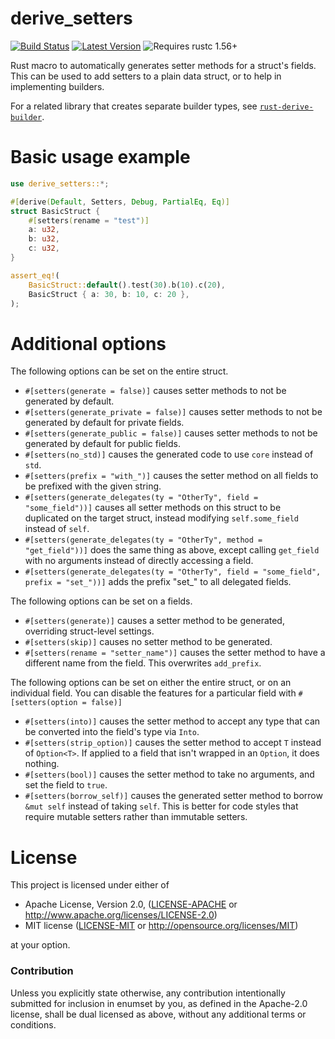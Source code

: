 # derive_setters

[![Build Status](https://api.travis-ci.com/Lymia/derive_setters.svg?branch=master)](https://travis-ci.com/Lymia/derive_setters)
[![Latest Version](https://img.shields.io/crates/v/derive_setters.svg)](https://crates.io/crates/derive_setters)
![Requires rustc 1.56+](https://img.shields.io/badge/rustc-1.56+-red.svg)

Rust macro to automatically generates setter methods for a struct's fields. This can be used to add setters to a plain
data struct, or to help in implementing builders.

For a related library that creates separate builder types, see 
[`rust-derive-builder`](https://github.com/colin-kiegel/rust-derive-builder).

# Basic usage example

```rust
use derive_setters::*;

#[derive(Default, Setters, Debug, PartialEq, Eq)]
struct BasicStruct {
    #[setters(rename = "test")]
    a: u32,
    b: u32,
    c: u32,
}

assert_eq!(
    BasicStruct::default().test(30).b(10).c(20),
    BasicStruct { a: 30, b: 10, c: 20 },
);
```

# Additional options

The following options can be set on the entire struct.

* `#[setters(generate = false)]` causes setter methods to not be generated by default.
* `#[setters(generate_private = false)]` causes setter methods to not be generated by default for private fields.
* `#[setters(generate_public = false)]` causes setter methods to not be generated by default for public fields.
* `#[setters(no_std)]` causes the generated code to use `core` instead of `std`.
* `#[setters(prefix = "with_")]` causes the setter method on all fields to be prefixed with the given string.
* `#[setters(generate_delegates(ty = "OtherTy", field = "some_field"))]` causes all setter methods on this struct to
  be duplicated on the target struct, instead modifying `self.some_field` instead of `self`.
* `#[setters(generate_delegates(ty = "OtherTy", method = "get_field"))]` does the same thing as above, except calling
  `get_field` with no arguments instead of directly accessing a field.
* `#[setters(generate_delegates(ty = "OtherTy", field = "some_field", prefix = "set_"))]` adds the prefix "set_" to all
  delegated fields.

The following options can be set on a fields.

* `#[setters(generate)]` causes a setter method to be generated, overriding struct-level settings.
* `#[setters(skip)]` causes no setter method to be generated.
* `#[setters(rename = "setter_name")]` causes the setter method to have a different name from the field.
   This overwrites `add_prefix`.

The following options can be set on either the entire struct, or on an individual field. You
can disable the features for a particular field with `#[setters(option = false)]`

* `#[setters(into)]` causes the setter method to accept any type that can be converted into the field's type
  via `Into`.
* `#[setters(strip_option)]` causes the setter method to accept `T` instead of `Option<T>`. If applied to a field
  that isn't wrapped in an `Option`, it does nothing.
* `#[setters(bool)]` causes the setter method to take no arguments, and set the field to `true`.
* `#[setters(borrow_self)]` causes the generated setter method to borrow `&mut self` instead of taking `self`. This
  is better for code styles that require mutable setters rather than immutable setters.

# License

This project is licensed under either of

 * Apache License, Version 2.0, ([LICENSE-APACHE](LICENSE-APACHE) or
   http://www.apache.org/licenses/LICENSE-2.0)
 * MIT license ([LICENSE-MIT](LICENSE-MIT) or
   http://opensource.org/licenses/MIT)

at your option.

### Contribution

Unless you explicitly state otherwise, any contribution intentionally submitted
for inclusion in enumset by you, as defined in the Apache-2.0 license, shall be
dual licensed as above, without any additional terms or conditions.
